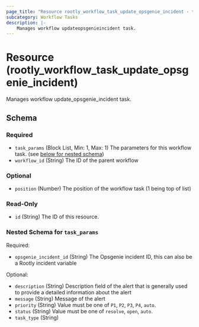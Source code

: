 ```yaml
---
page_title: "Resource rootly_workflow_task_update_opsgenie_incident - terraform-provider-rootly"
subcategory: Workflow Tasks
description: |-
    Manages workflow updateopsgenieincident task.
---
```


# Resource (rootly_workflow_task_update_opsgenie_incident)

Manages workflow update_opsgenie_incident task.

<!-- schema generated by tfplugindocs -->
## Schema

### Required

- `task_params` (Block List, Min: 1, Max: 1) The parameters for this workflow task. (see [below for nested schema](#nestedblock--task_params))
- `workflow_id` (String) The ID of the parent workflow

### Optional

- `position` (Number) The position of the workflow task (1 being top of list)

### Read-Only

- `id` (String) The ID of this resource.

<a id="nestedblock--task_params"></a>
### Nested Schema for `task_params`

Required:

- `opsgenie_incident_id` (String) The Opsgenie incident ID, this can also be a Rootly incident variable

Optional:

- `description` (String) Description field of the alert that is generally used to provide a detailed information about the alert
- `message` (String) Message of the alert
- `priority` (String) Value must be one of `P1`, `P2`, `P3`, `P4`, `auto`.
- `status` (String) Value must be one of `resolve`, `open`, `auto`.
- `task_type` (String)
